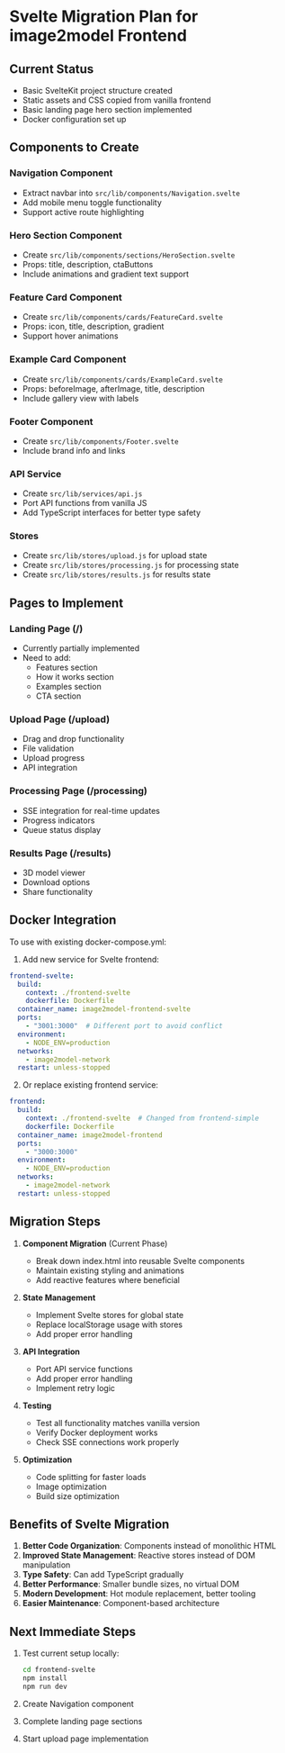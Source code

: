 # Svelte Migration Plan for image2model Frontend

## Current Status
- Basic SvelteKit project structure created
- Static assets and CSS copied from vanilla frontend
- Basic landing page hero section implemented
- Docker configuration set up

## Components to Create

### Navigation Component
- Extract navbar into `src/lib/components/Navigation.svelte`
- Add mobile menu toggle functionality
- Support active route highlighting

### Hero Section Component
- Create `src/lib/components/sections/HeroSection.svelte`
- Props: title, description, ctaButtons
- Include animations and gradient text support

### Feature Card Component
- Create `src/lib/components/cards/FeatureCard.svelte`
- Props: icon, title, description, gradient
- Support hover animations

### Example Card Component
- Create `src/lib/components/cards/ExampleCard.svelte`
- Props: beforeImage, afterImage, title, description
- Include gallery view with labels

### Footer Component
- Create `src/lib/components/Footer.svelte`
- Include brand info and links

### API Service
- Create `src/lib/services/api.js`
- Port API functions from vanilla JS
- Add TypeScript interfaces for better type safety

### Stores
- Create `src/lib/stores/upload.js` for upload state
- Create `src/lib/stores/processing.js` for processing state
- Create `src/lib/stores/results.js` for results state

## Pages to Implement

### Landing Page (/)
- Currently partially implemented
- Need to add:
  - Features section
  - How it works section
  - Examples section
  - CTA section

### Upload Page (/upload)
- Drag and drop functionality
- File validation
- Upload progress
- API integration

### Processing Page (/processing)
- SSE integration for real-time updates
- Progress indicators
- Queue status display

### Results Page (/results)
- 3D model viewer
- Download options
- Share functionality

## Docker Integration

To use with existing docker-compose.yml:

1. Add new service for Svelte frontend:
```yaml
frontend-svelte:
  build:
    context: ./frontend-svelte
    dockerfile: Dockerfile
  container_name: image2model-frontend-svelte
  ports:
    - "3001:3000"  # Different port to avoid conflict
  environment:
    - NODE_ENV=production
  networks:
    - image2model-network
  restart: unless-stopped
```

2. Or replace existing frontend service:
```yaml
frontend:
  build:
    context: ./frontend-svelte  # Changed from frontend-simple
    dockerfile: Dockerfile
  container_name: image2model-frontend
  ports:
    - "3000:3000"
  environment:
    - NODE_ENV=production
  networks:
    - image2model-network
  restart: unless-stopped
```

## Migration Steps

1. **Component Migration** (Current Phase)
   - Break down index.html into reusable Svelte components
   - Maintain existing styling and animations
   - Add reactive features where beneficial

2. **State Management**
   - Implement Svelte stores for global state
   - Replace localStorage usage with stores
   - Add proper error handling

3. **API Integration**
   - Port API service functions
   - Add proper error handling
   - Implement retry logic

4. **Testing**
   - Test all functionality matches vanilla version
   - Verify Docker deployment works
   - Check SSE connections work properly

5. **Optimization**
   - Code splitting for faster loads
   - Image optimization
   - Build size optimization

## Benefits of Svelte Migration

1. **Better Code Organization**: Components instead of monolithic HTML
2. **Improved State Management**: Reactive stores instead of DOM manipulation
3. **Type Safety**: Can add TypeScript gradually
4. **Better Performance**: Smaller bundle sizes, no virtual DOM
5. **Modern Development**: Hot module replacement, better tooling
6. **Easier Maintenance**: Component-based architecture

## Next Immediate Steps

1. Test current setup locally:
   ```bash
   cd frontend-svelte
   npm install
   npm run dev
   ```

2. Create Navigation component
3. Complete landing page sections
4. Start upload page implementation
